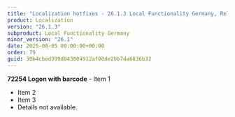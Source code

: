 ```yaml
---
title: "Localization hotfixes - 26.1.3 Local Functionality Germany, Release date August 5, 2025 - Hotfixes"
product: Localization
version: "26.1.3"
subproduct: Local Functionality Germany
minor_version: "26.1"
date: 2025-08-05 00:00:00+00:00
order: 79
guid: 30b4cbed399d043004912af08de2bb7da6836b32
---
```


**72254 Logon with barcode** - Item 1- Item 2- Item 3- Details not available.
